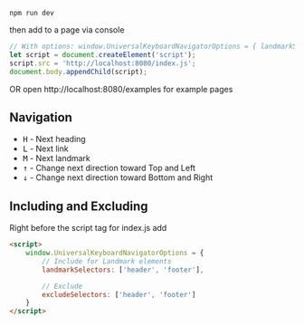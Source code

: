 ```shell
npm run dev
```

then add to a page via console

```js
// With options: window.UniversalKeyboardNavigatorOptions = { landmarkSelectors: [] }
let script = document.createElement('script');
script.src = 'http://localhost:8080/index.js'; 
document.body.appendChild(script); 
```
OR open http://localhost:8080/examples for example pages

## Navigation

- <kbd>H</kbd> - Next heading
- <kbd>L</kbd> - Next link
- <kbd>M</kbd> - Next landmark
- <kbd>↑</kbd> - Change next direction toward Top and Left
- <kbd>↓</kbd> - Change next direction toward Bottom and Right




## Including and Excluding
Right before the script tag for index.js add
```html
<script>
    window.UniversalKeyboardNavigatorOptions = { 
        // Include for Landmark elements
        landmarkSelectors: ['header', 'footer'], 

        // Exclude
        excludeSelectors: ['header', 'footer'] 
    }
</script>
```


